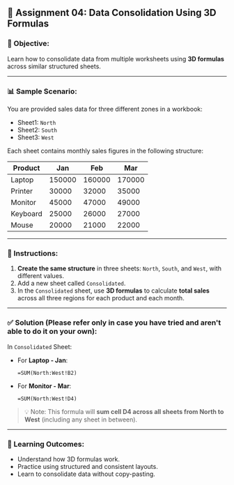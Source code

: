 ## 📘 **Assignment 04: Data Consolidation Using 3D Formulas**

### 🎯 Objective:

Learn how to consolidate data from multiple worksheets using **3D formulas** across similar structured sheets.

---

### 📊 Sample Scenario:

You are provided sales data for three different zones in a workbook:

* Sheet1: `North`
* Sheet2: `South`
* Sheet3: `West`

Each sheet contains monthly sales figures in the following structure:

| **Product** | **Jan** | **Feb** | **Mar** |
| ----------- | ------- | ------- | ------- |
| Laptop      | 150000  | 160000  | 170000  |
| Printer     | 30000   | 32000   | 35000   |
| Monitor     | 45000   | 47000   | 49000   |
| Keyboard    | 25000   | 26000   | 27000   |
| Mouse       | 20000   | 21000   | 22000   |

---

### 📝 Instructions:

1. **Create the same structure** in three sheets: `North`, `South`, and `West`, with different values.
2. Add a new sheet called `Consolidated`.
3. In the `Consolidated` sheet, use **3D formulas** to calculate **total sales** across all three regions for each product and each month.

---

### ✅ Solution (Please refer only in case you have tried and aren't able to do it on your own):

In `Consolidated` Sheet:

* For **Laptop - Jan**:

  ```
  =SUM(North:West!B2)
  ```
* For **Monitor - Mar**:

  ```
  =SUM(North:West!D4)
  ```

> 💡 Note: This formula will **sum cell D4 across all sheets from North to West** (including any sheet in between).

---

### 🧠 Learning Outcomes:

* Understand how 3D formulas work.
* Practice using structured and consistent layouts.
* Learn to consolidate data without copy-pasting.
